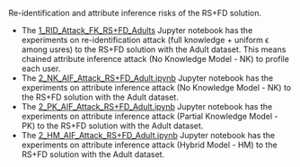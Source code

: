 Re-identification and attribute inference risks of the RS+FD solution.

- The [1_RID_Attack_FK_RS+FD_Adults](https://github.com/hharcolezi/risks-ldp/blob/main/attack_RSpFD/1_RID_Attack_FK_RS%2BFD_Adults.ipynb) Jupyter notebook has the experiments on re-identification attack (full knowledge + uniform ϵ among usres) to the RS+FD solution with the Adult dataset. This means chained attribute inference attack (No Knowledge Model - NK) to profile each user.
- The [2_NK_AIF_Attack_RS+FD_Adult.ipynb](https://github.com/hharcolezi/risks-ldp/blob/main/attack_RSpFD/2_NK_AIF_Attack_RS%2BFD_Adult.ipynb) Jupyter notebook has the experiments on attribute inference attack (No Knowledge Model - NK) to the RS+FD solution with the Adult dataset.
- The [2_PK_AIF_Attack_RS+FD_Adult.ipynb](https://github.com/hharcolezi/risks-ldp/blob/main/attack_RSpFD/2_PK_AIF_Attack_RS%2BFD_Adult.ipynb) Jupyter notebook has the experiments on attribute inference attack (Partial Knowledge Model - PK) to the RS+FD solution with the Adult dataset.
- The [2_HM_AIF_Attack_RS+FD_Adult.ipynb](https://github.com/hharcolezi/risks-ldp/blob/main/attack_RSpFD/2_HM_AIF_Attack_RS%2BFD_Adult.ipynb) Jupyter notebook has the experiments on attribute inference attack (Hybrid Model - HM) to the RS+FD solution with the Adult dataset.
